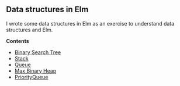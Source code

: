 ## Data structures in Elm 

I wrote some data structures in Elm as an exercise to understand data structures and Elm.

**Contents**

- [Binary Search Tree](./src/BST.elm)
- [Stack](./src/Stack.elm)
- [Queue](./src/Queue.elm)
- [Max Binary Heap](./src/MaxHeap.elm)
- [PriorityQueue](./src/PriorityQueue.elm)
